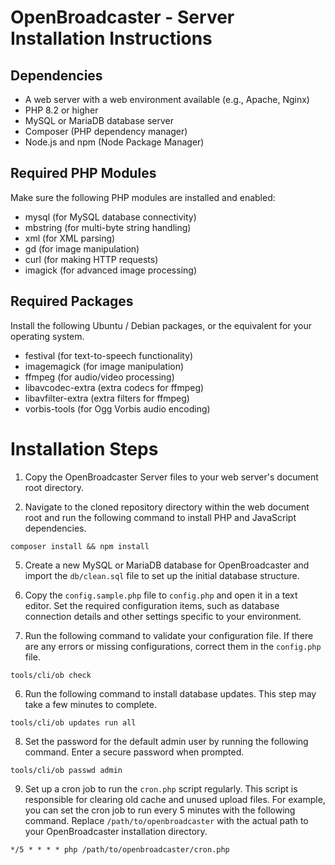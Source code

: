 # OpenBroadcaster - Server Installation Instructions

## Dependencies

- A web server with a web environment available (e.g., Apache, Nginx)
- PHP 8.2 or higher
- MySQL or MariaDB database server
- Composer (PHP dependency manager)
- Node.js and npm (Node Package Manager)

## Required PHP Modules

Make sure the following PHP modules are installed and enabled:

- mysql (for MySQL database connectivity)
- mbstring (for multi-byte string handling)
- xml (for XML parsing)
- gd (for image manipulation)
- curl (for making HTTP requests)
- imagick (for advanced image processing)

## Required Packages

Install the following Ubuntu / Debian packages, or the equivalent for your operating system.

- festival (for text-to-speech functionality)
- imagemagick (for image manipulation)
- ffmpeg (for audio/video processing)
- libavcodec-extra (extra codecs for ffmpeg)
- libavfilter-extra (extra filters for ffmpeg)
- vorbis-tools (for Ogg Vorbis audio encoding)

# Installation Steps

1. Copy the OpenBroadcaster Server files to your web server's document root directory.

2. Navigate to the cloned repository directory within the web document root and run the following command to install PHP and JavaScript dependencies.

```
composer install && npm install
```

5. Create a new MySQL or MariaDB database for OpenBroadcaster and import the `db/clean.sql` file to set up the initial database structure.

6. Copy the `config.sample.php` file to `config.php` and open it in a text editor. Set the required configuration items, such as database connection details and other settings specific to your environment.

7. Run the following command to validate your configuration file. If there are any errors or missing configurations, correct them in the `config.php` file.

```
tools/cli/ob check
```

6. Run the following command to install database updates. This step may take a few minutes to complete.

```
tools/cli/ob updates run all
```

8. Set the password for the default admin user by running the following command. Enter a secure password when prompted.

```
tools/cli/ob passwd admin
```

9. Set up a cron job to run the `cron.php` script regularly. This script is responsible for clearing old cache and unused upload files. For example, you can set the cron job to run every 5 minutes with the following command. Replace `/path/to/openbroadcaster` with the actual path to your OpenBroadcaster installation directory.

```
*/5 * * * * php /path/to/openbroadcaster/cron.php
```
